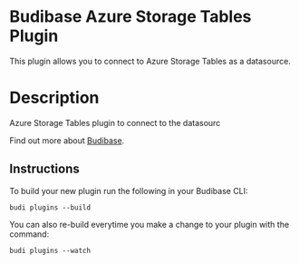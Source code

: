 # Budibase Azure Storage Tables Plugin
This plugin allows you to connect to Azure Storage Tables as a datasource.

# Description
Azure Storage Tables plugin to connect to the datasourc

Find out more about [Budibase](https://github.com/Budibase/budibase).

## Instructions

To build your new  plugin run the following in your Budibase CLI:
```
budi plugins --build
```

You can also re-build everytime you make a change to your plugin with the command:
```
budi plugins --watch
```
